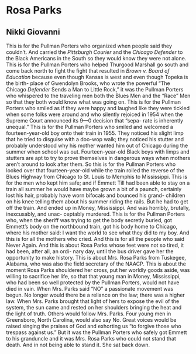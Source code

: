 # Rosa Parks
## Nikki Giovanni
This is for the Pullman Porters who organized when people said
they couldn’t. And carried the _Pittsburgh Courier_ and the _Chicago_
 _Defender_ to the Black Americans in the South so they would
know they were not alone. This is for the Pullman Porters who
helped Thurgood Marshall go south and come back north to fight
the fight that resulted in _Brown v. Board of Education_ because
even though Kansas is west and even though Topeka is the birth-
place of Gwendolyn Brooks, who wrote the powerful “The
Chicago _Defender_ Sends a Man to Little Rock,” it was the
Pullman Porters who whispered to the traveling men both
the Blues Men and the “Race” Men so that they both would
know what was going on. This is for the Pullman Porters who
smiled as if they were happy and laughed like they were tickled
when some folks were around and who silently rejoiced in 1954
when the Supreme Court announced its 9—0 decision that “sepa-
rate is inherently unequal.” This is for the Pullman Porters who
smiled and welcomed a fourteen-year-old boy onto their train in
1955\. They noticed his slight limp that he tried to disguise with a
doo-wop walk; they noticed his stutter and probably understood
why his mother wanted him out of Chicago during the summer
when school was out. Fourteen-year-old Black boys with limps
and stutters are apt to try to prove themselves in dangerous ways
when mothers aren’t around to look after them. So this is for the
Pullman Porters who looked over that fourteen-year-old while
the train rolled the reverse of the Blues Highway from Chicago to
St. Louis to Memphis to Mississippi. This is for the men who kept
him safe; and if Emmett Till had been able to stay on a train all
summer he would have maybe grown a bit of a paunch, certainly
lost his hair, probably have worn bifocals and bounced his grand-
children on his knee telling them about his summer riding the
rails. But he had to get off the train. And ended up in Money,
Mississippi. And was horribly, brutally, inexcusably, and unac-
ceptably murdered. This is for the Pullman Porters who, when the
sheriff was trying to get the body secretly buried, got Emmett’s
body on the northbound train, got his body home to Chicago,
where his mother said: I want the world to see what they did
to my boy. And this is for all the mothers who cried. And this is
for all the people who said Never Again. And this is about Rosa
Parks whose feet were not so tired, it had been, after all, an ordi-
nary day, until the bus driver gave her the opportunity to make
history. This is about Mrs. Rosa Parks from Tuskegee, Alabama,
who was also the field secretary of the NAACP. This is about the
moment Rosa Parks shouldered her cross, put her worldly goods
aside, was willing to sacrifice her life, so that that young man in
Money, Mississippi, who had been so well protected by the
Pullman Porters, would not have died in vain. When Mrs. Parks
said “NO” a passionate movement was begun. No longer would
there be a reliance on the law; there was a higher law. When Mrs.
Parks brought that light of hers to expose the evil of the system,
the sun came and rested on her shoulders bringing the heat and
the light of truth. Others would follow Mrs. Parks. Four young
men in Greensboro, North Carolina, would also say No. Great
voices would be raised singing the praises of God and exhorting
us “to forgive those who trespass against us.” But it was the
Pullman Porters who safely got Emmett to his granduncle and it
was Mrs. Rosa Parks who could not stand that death. And in not
being able to stand it. She sat back down.